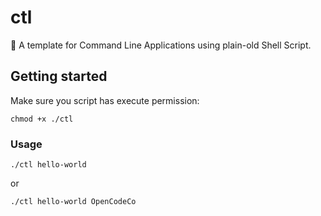 # ctl
🐚 A template for Command Line Applications using plain-old Shell Script.

## Getting started

Make sure you script has execute permission:
```shell
chmod +x ./ctl
```

### Usage
```shell
./ctl hello-world
```
or
```shell
./ctl hello-world OpenCodeCo
```

